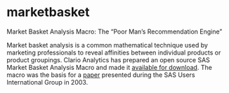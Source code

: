 marketbasket
============

Market Basket Analysis Macro: The “Poor Man’s Recommendation Engine”

Market basket analysis is a common mathematical technique used by
marketing professionals to reveal affinities between individual products
or product groupings. Clario Analytics has prepared an
open source SAS Market Basket Analysis Macro and made it [available for
download](https://github.com/clarioanalytics/marketbasket/archive/master.zip). The macro was the basis for a
[paper](http://www2.sas.com/proceedings/sugi28/223-28.pdf) presented during the SAS
Users International Group in 2003.
